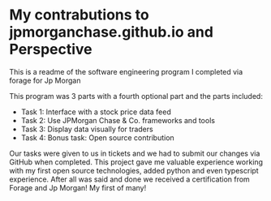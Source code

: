 My contrabutions to jpmorganchase.github.io and Perspective
===========================================================

This is a readme of the software engineering program I completed via forage for Jp Morgan

This program was 3 parts with a fourth optional part and the parts included: 

- Task 1: Interface with a stock price data feed
- Task 2: Use JPMorgan Chase & Co. frameworks and tools
- Task 3: Display data visually for traders
- Task 4: Bonus task: Open source contribution

Our tasks were given to us in tickets and we had to submit our changes via GitHub when completed. This project gave me valuable experience working with my first open source technologies, added python and even typescript experience. After all was said and done we received a certification from Forage and Jp Morgan! My first of many!
